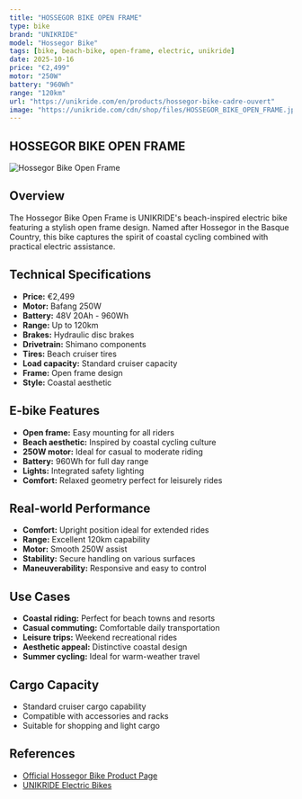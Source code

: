```yaml
---
title: "HOSSEGOR BIKE OPEN FRAME"
type: bike
brand: "UNIKRIDE"
model: "Hossegor Bike"
tags: [bike, beach-bike, open-frame, electric, unikride]
date: 2025-10-16
price: "€2,499"
motor: "250W"
battery: "960Wh"
range: "120km"
url: "https://unikride.com/en/products/hossegor-bike-cadre-ouvert"
image: "https://unikride.com/cdn/shop/files/HOSSEGOR_BIKE_OPEN_FRAME.jpg"
---
```


## HOSSEGOR BIKE OPEN FRAME

![Hossegor Bike Open Frame](https://unikride.com/cdn/shop/files/HOSSEGOR_BIKE_OPEN_FRAME.jpg)

## Overview

The Hossegor Bike Open Frame is UNIKRIDE's beach-inspired electric bike featuring a stylish open frame design. Named after Hossegor in the Basque Country, this bike captures the spirit of coastal cycling combined with practical electric assistance.

## Technical Specifications

- **Price:** €2,499
- **Motor:** Bafang 250W
- **Battery:** 48V 20Ah - 960Wh
- **Range:** Up to 120km
- **Brakes:** Hydraulic disc brakes
- **Drivetrain:** Shimano components
- **Tires:** Beach cruiser tires
- **Load capacity:** Standard cruiser capacity
- **Frame:** Open frame design
- **Style:** Coastal aesthetic

## E-bike Features

- **Open frame:** Easy mounting for all riders
- **Beach aesthetic:** Inspired by coastal cycling culture
- **250W motor:** Ideal for casual to moderate riding
- **Battery:** 960Wh for full day range
- **Lights:** Integrated safety lighting
- **Comfort:** Relaxed geometry perfect for leisurely rides

## Real-world Performance

- **Comfort:** Upright position ideal for extended rides
- **Range:** Excellent 120km capability
- **Motor:** Smooth 250W assist
- **Stability:** Secure handling on various surfaces
- **Maneuverability:** Responsive and easy to control

## Use Cases

- **Coastal riding:** Perfect for beach towns and resorts
- **Casual commuting:** Comfortable daily transportation
- **Leisure trips:** Weekend recreational rides
- **Aesthetic appeal:** Distinctive coastal design
- **Summer cycling:** Ideal for warm-weather travel

## Cargo Capacity

- Standard cruiser cargo capability
- Compatible with accessories and racks
- Suitable for shopping and light cargo

## References

- [Official Hossegor Bike Product Page](https://unikride.com/en/products/hossegor-bike-cadre-ouvert)
- [UNIKRIDE Electric Bikes](https://unikride.com/en/collections/velos-electriques)

